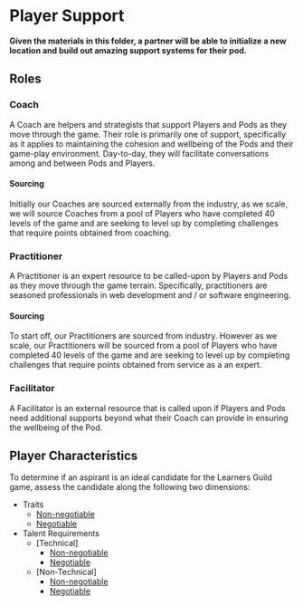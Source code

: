 # Player Support

**Given the materials in this folder, a partner will be able to initialize a new location and build out amazing support systems for their pod.**

## Roles

### Coach
A Coach are helpers and strategists that support Players and Pods as they move through the game. Their role is primarily one of support, specifically as it applies to maintaining the cohesion and wellbeing of the Pods and their game-play environment. Day-to-day, they will facilitate conversations among and between Pods and Players.

#### Sourcing
Initially our Coaches are sourced externally from the industry, as we scale, we will source Coaches from a pool of Players who have completed 40 levels of the game and are seeking to level up by completing challenges that require points obtained from coaching.

### Practitioner
A Practitioner is an expert resource to be called-upon by Players and Pods as they move through the game terrain. Specifically, practitioners are seasoned professionals in web development and / or software engineering.
#### Sourcing
To start off, our Practitioners are sourced from industry. However as we scale, our Practitioners will be sourced from a pool of Players who have completed 40 levels of the game and are seeking to level up by completing challenges that require points obtained from service as a an expert.

### Facilitator
A Facilitator is an external resource that is called upon if Players and Pods need additional supports beyond what their Coach can provide in ensuring the wellbeing of the Pod.

## Player Characteristics

To determine if an aspirant is an ideal candidate for the Learners Guild game, assess the candidate along the following two dimensions:

- Traits
	- [Non-negotiable](support/Player_Characteristics/Traits_NonNegotiable.md)
	- [Negotiable](support/Player_Characteristics/Traits_NiceToHave.md)
- Talent Requirements
	- [Technical]
		- [Non-negotiable](/support/Player_Characteristics/Talent_Requiremen_Technical_NonNegotiable.md)
		- [Negotiable](/support/Player_Characteristics/Talent_Requiremen_Technical_NiceToHave.md)
	- [Non-Technical]
		- [Non-negotiable](/support/Player_Characteristics/Talent_Requiremen_NonTechnical_NonNegotiable.md)
		- [Negotiable](/support/Player_Characteristics/Talent_Requiremen_NonTechnical_NiceToHave.md)













